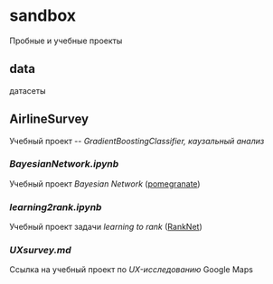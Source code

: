# sandbox
Пробные и учебные проекты

## data
датасеты

## AirlineSurvey
Учебный проект -- _GradientBoostingClassifier, каузальный анализ_

### _BayesianNetwork.ipynb_
Учебный проект _Bayesian Network_ ([pomegranate](https://pomegranate.readthedocs.io/en/latest))

### _learning2rank.ipynb_
Учебный проект задачи _learning to rank_ ([RankNet](https://github.com/ysyyork/RankNet/blob/master/main.py))

### _UXsurvey.md_
Ссылка на учебный проект по _UX-исследованию_ Google Maps
